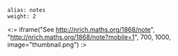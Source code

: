 ````
alias: notes
weight: 2
````

<:= iframe("See http://nrich.maths.org/1868/note", "http://nrich.maths.org/1868/note?mobile=1", 700, 1000, image="thumbnail.png") :>
